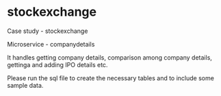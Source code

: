 # stockexchange
Case study - stockexchange

Microservice - companydetails

It handles getting company details, comparison among company details, gettinga and adding IPO details etc.

Please run the sql file to create the necessary tables and to include some sample data.
